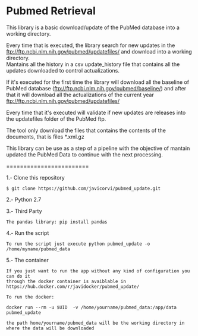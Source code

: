 Pubmed Retrieval 
========================

This library is a basic download/update of the PubMed database into a working directory.  

Every time that is executed, the library search for new updates in the ftp://ftp.ncbi.nlm.nih.gov/pubmed/updatefiles/ and download into a working directory.  
Mantains all the history in a csv update_history file that contains all the updates downloaded to control actualizations.
  
If it's executed for the first time the library will download all the baseline of PubMed database (ftp://ftp.ncbi.nlm.nih.gov/pubmed/baseline/) and after that it will 
download all the actualizations of the current year ftp://ftp.ncbi.nlm.nih.gov/pubmed/updatefiles/

Every time that it's executed will validate if new updates are releases into the updatefiles folder of the PubMed ftp.

The tool only download the files that contains the contents of the documents, that is files *.xml.gz

This library can be use as a step of a pipeline with the objective of mantain updated the PubMed Data to continue with the next processing.

 

========================

1.- Clone this repository 

    $ git clone https://github.com/javicorvi/pubmed_update.git
    
2.- Python 2.7 
	
	
3.- Third Party 
	
	The pandas library: pip install pandas
	
4.- Run the script
	
	To run the script just execute python pubmed_update -o /home/myname/pubmed_data 

5.- The container 
	
	If you just want to run the app without any kind of configuration you can do it 
	through the docker container is avaiblable in https://hub.docker.com/r/javidocker/pubmed_update/ 

	To run the docker: 
	
	docker run --rm -u $UID  -v /home/yourname/pubmed_data:/app/data pubmed_update

	the path home/yourname/pubmed_data will be the working directory in where the data will be downloaded
